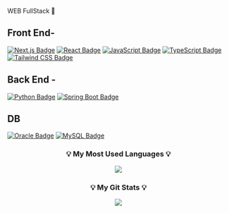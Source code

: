  WEB FullStack 🫠

## Front End-
[![Next.js Badge](https://img.shields.io/badge/-Next.js-000000?style=flat&logo=Next.js&logoColor=white)](#)
[![React Badge](https://img.shields.io/badge/-React-61DAFB?style=flat&logo=React&logoColor=white)](#)
[![JavaScript Badge](https://img.shields.io/badge/-JavaScript-F7DF1E?style=flat&logo=JavaScript&logoColor=black)](#)
[![TypeScript Badge](https://img.shields.io/badge/-TypeScript-3178C6?style=flat&logo=TypeScript&logoColor=white)](#)
[![Tailwind CSS Badge](https://img.shields.io/badge/-Tailwind_CSS-38B2AC?style=flat&logo=tailwind-css&logoColor=white)](#)



## Back End -
[![Python Badge](https://img.shields.io/badge/-Python-3776AB?style=flat&logo=Python&logoColor=white)](#)
[![Spring Boot Badge](https://img.shields.io/badge/-Spring_Boot-6DB33F?style=flat&logo=spring-boot&logoColor=white)](#)

## DB 
[![Oracle Badge](https://img.shields.io/badge/-Oracle-F80000?style=flat&logo=oracle&logoColor=white)](#)
[![MySQL Badge](https://img.shields.io/badge/-MySQL-4479A1?style=flat&logo=mysql&logoColor=white)](#)


<h3 align="center">💡 My Most Used Languages 💡</h3>
<p align="center">
  <a href="https://github.com/LeeSungGeun7">
    <img align="center" src="https://github-readme-stats.vercel.app/api/top-langs/?username=LeeSungGeun7&layout=compact&show_icons=${아이콘 보여줄지}&show_owner=${소유자 표기}&hide_title=true&theme=nord&hide=${가리고 싶은 언어}" />
  </a>
</p>
<h3 align="center">💡 My Git Stats 💡</h3>
<p align="center">
  <a href="https://github.com/LeeSungGeun7">
    <img align="center" src="https://github-readme-stats.vercel.app/api?username=LeeSungGeun7&hide=true&hide_title=true&show_icons=${깃아이콘표시}&include_all_commits=true&theme=nord" />
  </a>
</p>
